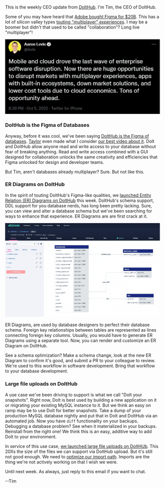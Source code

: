 This is the weekly CEO update from [DoltHub](https://www.dolthub.com/). I'm Tim, the CEO of DoltHub. 

Some of you may have heard that [Adobe bought Figma for $20B](https://www.businesswire.com/news/home/20220915005546/en/). This has a lot of silicon valley types [touting "multiplayer" experiences](https://twitter.com/levie/status/1577866100183748608). I may be a boomer but didn't that used to be called "collaboration"? Long live "multiplayer"!

[![Multiplayer](../images/multiplayer-tweet.png)](https://twitter.com/levie/status/1577866100183748608)

### DoltHub is the Figma of Databases

Anyway, before it was cool, we've been saying [DoltHub is the Figma of databases](https://www.dolthub.com/blog/2021-11-08-figma-of-databases/). [Taylor](https://www.dolthub.com/team#taylor) even made what I consider [our best video about it](https://www.youtube.com/watch?v=GSNtbISLFrM). Dolt and DoltHub allow anyone read and write access to your database without fear of breaking anything. Read and write access combined with a GUI designed for collaboration unlocks the same creativity and efficiencies that Figma unlocked for design and developer teams. 

But Tim, aren't databases already multiplayer? Sure. But not like this.

### ER Diagrams on DoltHub

In the spirit of touting DoltHub's Figma-like qualities, we [launched Entity Relation (ER) Diagrams on DoltHub](https://www.dolthub.com/blog/2022-10-05-er-diagrams-on-dolthub/) this week. DoltHub's schema support, DDL support for you database nerds, has long been pretty lacking. Sure, you can view and alter a database schema but we've been searching for ways to enhance that experience. ER Diagrams are are first crack at it.

[![ER Diagram](../images/erdiagram.png)](https://www.dolthub.com/blog/2022-10-05-er-diagrams-on-dolthub/)

ER Diagrams, are used by database designers to perfect their database schema. Foreign key relationships between tables are represented as lines connecting foreign key columns. Usually, you would have to generate ER Diagrams using a separate tool. Now, you can render and customize an ER Diagram on DoltHub. 

See a schema optimization? Make a schema change, look at the new ER Diagram to confirm it's good, and submit a PR to your colleague to review. We're used to this workflow in software development. Bring that workflow to your database development.

### Large file uploads on DoltHub

A use case we've been driving to support is what we call "Dolt your snapshots". Right now, Dolt is best used by building a new application on it or migrating your existing MySQL instance to it. But we think an easy on ramp may be to use Dolt for better snapshots. Take a dump of your production MySQL database nightly and put that in Dolt and DoltHub via an automated job. Now you have `diff` functionality on your backups. Debugging a database problem? See when it materialized in your backups. Reinstall from the right one! We think this is an easy, additive way to add Dolt to your environment.

In service of this use case, [we launched large file uploads on DoltHUb](). This 20Xs the size of the files we can support via DoltHub upload. But it's still not good enough. We need to [optimize our import path](https://github.com/dolthub/dolt/issues/4491). Imports are the thing we're not actively working on that I wish we were. 

Until next week. As always, just reply to this email if you want to chat.

--Tim
